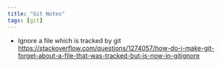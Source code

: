 ```yaml
---
title: "Git Notes"
tags: [git]
---
```


- Ignore a file which is tracked by git
https://stackoverflow.com/questions/1274057/how-do-i-make-git-forget-about-a-file-that-was-tracked-but-is-now-in-gitignore